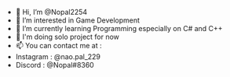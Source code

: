 - 👋 Hi, I’m @Nopal2254
- 👀 I’m interested in Game Development
- 🌱 I’m currently learning Programming especially on C# and C++
- 💞️ I'm doing solo project for now
- 📫 You can contact me at :
- Instagram : @nao.pal_229
- Discord : @Nopal#8360

<!---
Nopal2254/Nopal2254 is a ✨ special ✨ repository because its `README.md` (this file) appears on your GitHub profile.
You can click the Preview link to take a look at your changes.
--->
